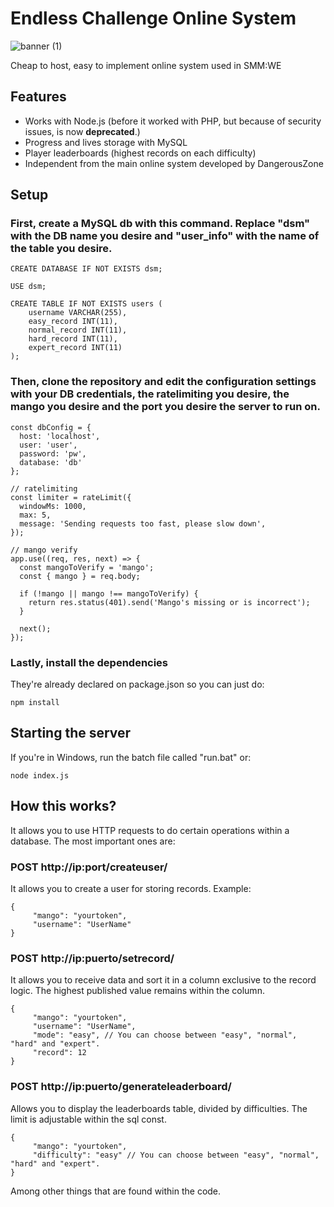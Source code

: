# Endless Challenge Online System

![banner (1)](https://github.com/HeXpp/online-challenge/assets/97027903/573f55a0-b1b3-4317-8f89-9e2eea52bd76)

Cheap to host, easy to implement online system used in SMM:WE
## Features
- Works with Node.js (before it worked with PHP, but because of security issues, is now **deprecated**.)
- Progress and lives storage with MySQL
- Player leaderboards (highest records on each difficulty)
- Independent from the main online system developed by DangerousZone

## Setup
### First, create a MySQL db with this command. Replace "dsm" with the DB name you desire and "user_info" with the name of the table you desire.
```
CREATE DATABASE IF NOT EXISTS dsm;

USE dsm;

CREATE TABLE IF NOT EXISTS users (
    username VARCHAR(255),
    easy_record INT(11),
    normal_record INT(11),
    hard_record INT(11),
    expert_record INT(11)
);
```
### Then, clone the repository and edit the configuration settings with your DB credentials, the ratelimiting you desire, the mango you desire and the port you desire the server to run on.
```
const dbConfig = {
  host: 'localhost',
  user: 'user',
  password: 'pw',
  database: 'db'
};
```
```
// ratelimiting
const limiter = rateLimit({
  windowMs: 1000,
  max: 5,
  message: 'Sending requests too fast, please slow down',
});
```
```
// mango verify
app.use((req, res, next) => {
  const mangoToVerify = 'mango';
  const { mango } = req.body;

  if (!mango || mango !== mangoToVerify) {
    return res.status(401).send('Mango's missing or is incorrect');
  }

  next();
});
```

### Lastly, install the dependencies
They're already declared on package.json so you can just do:
```
npm install
```
## Starting the server
If you're in Windows, run the batch file called "run.bat" or:
```
node index.js
```
## How this works?
It allows you to use HTTP requests to do certain operations within a database. The most important ones are:

### POST http://ip:port/createuser/
It allows you to create a user for storing records. Example:
```
{
     "mango": "yourtoken",
     "username": "UserName"
}
```

### POST http://ip:puerto/setrecord/
It allows you to receive data and sort it in a column exclusive to the record logic. The highest published value remains within the column.

```
{
     "mango": "yourtoken",
     "username": "UserName",
     "mode": "easy", // You can choose between "easy", "normal", "hard" and "expert".
     "record": 12
}
```

### POST http://ip:puerto/generateleaderboard/
Allows you to display the leaderboards table, divided by difficulties. The limit is adjustable within the sql const.

```
{
     "mango": "yourtoken",
     "difficulty": "easy" // You can choose between "easy", "normal", "hard" and "expert".
}
```

Among other things that are found within the code.
